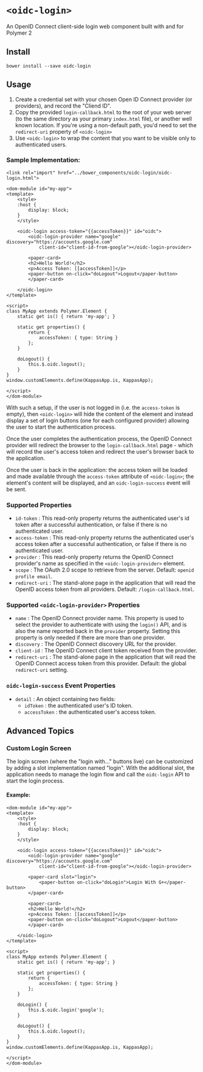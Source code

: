 # `<oidc-login>`

An OpenID Connect client-side login web component built with and for Polymer 2

## Install

```
bower install --save oidc-login
```

## Usage

1. Create a credential set with your chosen Open ID Connect provider (or providers),
  and record the "Cliend ID".
2. Copy the provided `login-callback.html` to the root of your web server (to the
  same directory as your primary `index.html` file), or another well known location.
  If you're using a non-default path, you'd need to set the `redirect-uri` property of `<oidc-login>`
3. Use `<oidc-login>` to wrap the content that you want to be visible only to authenticated users.

### Sample Implementation:

```
<link rel="import" href="../bower_components/oidc-login/oidc-login.html">

<dom-module id="my-app">
<template>
	<style>
	:host {
		display: block;
	}
	</style>

	<oidc-login access-token="{{accessToken}}" id="oidc">
		<oidc-login-provider name="google" discovery="https://accounts.google.com"
			client-id="client-id-from-google"></oidc-login-provider>

		<paper-card>
		<h2>Hello World!</h2>
		<p>Access Token: [[accessToken]]</p>
		<paper-button on-click="doLogout">Logout</paper-button>
		</paper-card>

	</oidc-login>
</template>

<script>
class MyApp extends Polymer.Element {
	static get is() { return 'my-app'; }
	
	static get properties() {
		return {
			accessToken: { type: String }
		};
	}
	
	doLogout() {
		this.$.oidc.logout();
	}
}
window.customElements.define(KappasApp.is, KappasApp);

</script>
</dom-module>
```

With such a setup, if the user is not logged in (i.e. the `access-token` is empty),
then `<oidc-login>` will hide the content of the element and instead display a set
of login buttons (one for each configured provider) allowing the user to start the
authentication process.

Once the user completes the authentication process, the OpenID Connect provider will
redirect the browser to the `login-callback.html` page - which will record the
user's access token and redirect the user's browser back to the application.

Once the user is back in the application: the access token will be loaded and made
available through the `access-token` attribute of `<oidc-login>`; the
element's content will be displayed, and an `oidc-login-success` event will be sent.

### Supported Properties

 * `id-token` : This read-only property returns the authenticated user's id token
   after a successful authentication, or false if there is no authenticated user.
 * `access-token` : This read-only property returns the authenticated user's access
   token after a successful authentication, or false if there is no authenticated user.
 * `provider` : This read-only property returns the OpenID Connect provider's name as
   specified in the `<oidc-login-provider>` element.
 * `scope` : The OAuth 2.0 scope to retrieve from the server.
   Default: `openid profile email`.
 * `redirect-uri` : The stand-alone page in the application that will read the OpenID
   access token from all providers.
   Default: `/login-callback.html`.

### Supported `<oidc-login-provider>` Properties

 * `name` : The OpenID Connect provider name. This property is used to select the provider to authenticate with using the `login()` API,
   and is also the name reported back in the `provider` property. Setting this property is only needed if there are more than one provider.
 * `discovery` : The OpenID Connect discovery URL for the provider. 
 * `client-id` : The OpenID Connect client token received from the provider.
 * `redirect-uri` : The stand-alone page in the application that will read the OpenID 
   Connect access token from this provider.
   Default: the global `redirect-uri` setting.

### `oidc-login-success` Event Properties

 * `detail` : An object containing two fields:
   * `idToken` : the authenticated user's ID token.
   * `accessToken` : the authenticated user's access token.

## Advanced Topics

### Custom Login Screen

The login screen (where the "login with..." buttons live) can be customized by adding
a slot implementation named "login". With the additional slot, the application needs
to manage the login flow and call the `oidc-login` API to start the login process.

#### Example:

```
<dom-module id="my-app">
<template>
	<style>
	:host {
		display: block;
	}
	</style>

	<oidc-login access-token="{{accessToken}}" id="oidc">
		<oidc-login-provider name="google" discovery="https://accounts.google.com"
			client-id="client-id-from-google"></oidc-login-provider>

		<paper-card slot="login">
			<paper-button on-click="doLogin">Login With G+</paper-button>
		</paper-card>

		<paper-card>
		<h2>Hello World!</h2>
		<p>Access Token: [[accessToken]]</p>
		<paper-button on-click="doLogout">Logout</paper-button>
		</paper-card>

	</oidc-login>
</template>

<script>
class MyApp extends Polymer.Element {
	static get is() { return 'my-app'; }
	
	static get properties() {
		return {
			accessToken: { type: String }
		};
	}
	
	doLogin() {
		this.$.oidc.login('google');
	}
	
	doLogout() {
		this.$.oidc.logout();
	}
}
window.customElements.define(KappasApp.is, KappasApp);

</script>
</dom-module>
```